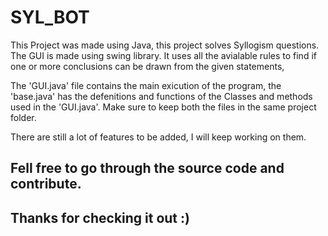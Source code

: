 # SYL_BOT
This Project was made using Java, this project solves Syllogism questions. The GUI is made using swing library. 
It uses all the avialable rules to find if one or more conclusions can be drawn from the given statements,

The 'GUI.java' file contains the main exicution of the program, the 'base.java' has the defenitions and functions of the Classes and methods used in the 'GUI.java'. Make sure to keep both the files in the same project folder.

There are still a lot of features to be added, I will keep working on them.
## Fell free to go through the source code and contribute.
## Thanks for checking it out :)
